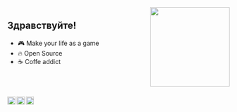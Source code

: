 <img align='right' src="https://media.giphy.com/media/M9gbBd9nbDrOTu1Mqx/giphy.gif" width="180" >

## Здравствуйте!

- :video_game: Make your life as a game
- :fire: Open Source 
- ☕ Coffe addict

<!-- ![Ananda Fikri github stats](https://github-readme-stats.vercel.app/api?username=clonewriter&show_icons=true&title_color=fff&icon_color=79ff97&text_color=9f9f9f&bg_color=151515) -->
<br>
<br>
<br>
<a href="https://t.me/CloneWriter">
  <img align="left" alt="Telegram" width="18px" src="https://cdn.jsdelivr.net/npm/simple-icons@v3/icons/telegram.svg" />
</a>
<a href="https://www.linkedin.com/in/ananda-fikri/">
  <img align="left" alt="Linkedin" width="18px" src="https://cdn.jsdelivr.net/npm/simple-icons@v3/icons/linkedin.svg" />
</a>
<a href="https://twitter.com/psyciot">
  <img align="left" alt="Rice Eater | Twitter" width="18px" src="https://cdn.jsdelivr.net/npm/simple-icons@v3/icons/twitter.svg" />
</a>
